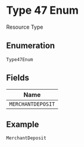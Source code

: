 
# Type 47 Enum

Resource Type

## Enumeration

`Type47Enum`

## Fields

| Name |
|  --- |
| `MERCHANTDEPOSIT` |

## Example

```
MerchantDeposit
```

